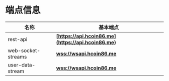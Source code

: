 # 端点信息

名称 | 基本端点
------------ | ------------
rest-api | **[https://api.hcoin86.me](https://api.hcoin86.me)**
web-socket-streams | **[wss://wsapi.hcoin86.me](wss://wsapi.hcoin86.me)**
user-data-stream | **[wss://wsapi.hcoin86.me](wss://wsapi.hcoin86.me)**
